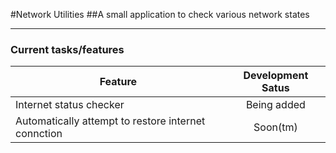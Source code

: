 #Network Utilities
##A small application to check various network states

---

### Current tasks/features
| Feature | Development Satus | 
| ------  | :---------------: |
| Internet status checker | Being added |
| Automatically attempt to restore internet connction | Soon(tm) |
